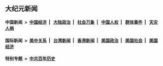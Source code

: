 ## 大纪元新闻

#### 中国新闻 &nbsp;>&nbsp; [中国经济](indexes/ncid283/README.md?09301245) &nbsp;| &nbsp; [大陆政治](indexes/ncid277/README.md?09301245) &nbsp;| &nbsp; [社会万象](indexes/ncid282/README.md?09301245) &nbsp;| &nbsp; [中国人权](indexes/ncid278/README.md?09301245) &nbsp;| &nbsp; [群体事件](indexes/ncid279/README.md?09301245) &nbsp;| &nbsp; [天灾人祸](indexes/ncid280/README.md?09301245)

#### 国际新闻 &nbsp;>&nbsp; [美中关系](indexes/nf1412576/README.md?09301245) &nbsp;| &nbsp; [台湾新闻](indexes/ncid1349361/README.md?09301245) &nbsp;| &nbsp; [香港新闻](indexes/ncid1349362/README.md?09301245) &nbsp;| &nbsp; [美国政治](indexes/ncid1078159/README.md?09301245) &nbsp;| &nbsp; [美国社会](indexes/ncid1078160/README.md?09301245) &nbsp;| &nbsp; [美国经济](indexes/ncid1078158/README.md?09301245)

#### 特别专题 &nbsp;>&nbsp; [中共百年历史](https://github.com/easy2view/epoch-special/blob/master/README.md?09301245)  
